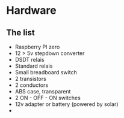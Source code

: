 # Hardware

## The list
- Raspberry PI zero
- 12 > 5v stepdown converter
- DSDT relais
- Standard relais
- Small breadboard switch
- 2 transistors
- 2 conductors
- ABS case, transparent
- 2 ON - OFF - ON switches
- 12v adapter or battery (powered by solar)
- 
